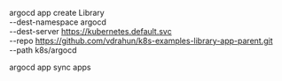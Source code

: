 argocd app create Library \
--dest-namespace argocd \
--dest-server https://kubernetes.default.svc \
--repo https://github.com/vdrahun/k8s-examples-library-app-parent.git \
--path k8s/argocd

argocd app sync apps